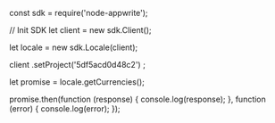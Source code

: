 const sdk = require('node-appwrite');

// Init SDK
let client = new sdk.Client();

let locale = new sdk.Locale(client);

client
    .setProject('5df5acd0d48c2')
;

let promise = locale.getCurrencies();

promise.then(function (response) {
    console.log(response);
}, function (error) {
    console.log(error);
});